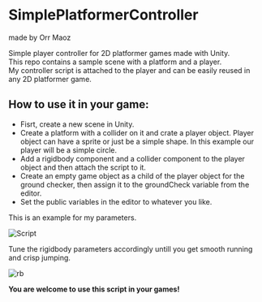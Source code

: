 # SimplePlatformerController
made by Orr Maoz
 
Simple player controller for 2D platformer games made with Unity.  
This repo contains a sample scene with a platform and a player.  
My controller script is attached to the player and can be easily reused in any 2D platformer game.


## How to use it in your game:
- Fisrt, create a new scene in Unity.
- Create a platform with a collider on it and crate a player object. Player object can have a sprite or just be a simple shape. In this example our player will be a simple circle.
- Add a rigidbody component and a collider component to the player object and then attach the script to it.
- Create an empty game object as a child of the player object for the ground checker, then assign it to the groundCheck variable from the editor.
- Set the public variables in the editor to whatever you like.



This is an example for my parameters.

![Script](https://user-images.githubusercontent.com/58950809/147883267-28346bbe-21ba-422f-858b-6767f4a42506.png)




Tune the rigidbody parameters accordingly untill you get smooth running and crisp jumping.

![rb](https://user-images.githubusercontent.com/58950809/147883273-53fa1027-ac43-4fb1-bb59-3b73dca03b4a.png)





**You are welcome to use this script in your games!**
